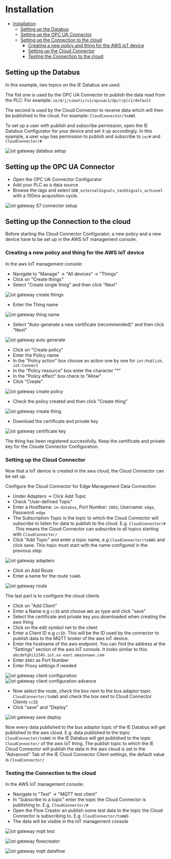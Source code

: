 # Installation

- [Installation](#installation)
  - [Setting up the Databus](#setting-up-the-databus)
  - [Setting up the OPC UA Connector](#setting-up-the-opc-ua-connector)
  - [Setting up the Connection to the cloud](#setting-up-the-connection-to-the-cloud)
    - [Creating a new policy and thing for the AWS IoT device](#creating-a-new-policy-and-thing-for-the-aws-iot-device)
    - [Setting up the Cloud Connector](#setting-up-the-cloud-connector)
    - [Testing the Connection to the cloud](#testing-the-connection-to-the-cloud)

## Setting up the Databus

In this example, two topics on the IE Databus are used.

The fist one is used by the OPC UA Connector to publish the data read from the PLC:
For example: `ie/d/j/simatic/v1/opcuac1/dp/r/plc1/default`

The second is used by the Cloud Connector to receive data which will then be published to the cloud.
For example: `CloudConnector/toAWS`

To set up a user with publish and subscribe permission, open the IE Databus Configurator for your device and set it up accordingly. In this example, a user `edge` has permission to publish and subscribe to `ie/#` and `CloudConnector/#`

![iot gateway databus setup](./graphics/iot-gateway-databus-setup.png)

## Setting up the OPC UA Connector

- Open the OPC UA Connector Configurator
- Add your PLC as a data source
- Browse the tags and select  `GDB_externalSignals_tankSignals_actLevel` with a 100ms acquisition cycle.

![iot gateway S7 connector setup](./graphics/iot-gateway-s7connector-setup.png)

## Setting up the Connection to the cloud

Before starting the Cloud Connector Configurator, a new policy and a new device have to be set up in the AWS IoT management console.

### Creating a new policy and thing for the AWS IoT device

In the aws IoT management console:

- Navigate to "Manage" -> "All devices" -> "Things"
- Click on "Create things"
- Select "Create single thing" and then click "Next"

![iot gateway create things](./graphics/iot-gateway-create-things.png)

- Enter the Thing name

![iot gateway thing name](./graphics/iot-gateway-thing-name.png)

- Select "Auto-generate a new certificate (recommended)" and then click "Next"

![iot gateway auto generate](./graphics/iot-gateway-auto-generate.png)

- Click on "Create policy"
- Enter the Policy name
- In the "Policy action" box choose an action one by one for `iot:Publish, iot:Connect`
- In the "Policy resource" box enter the character "*"
- In the "Policy effect" box check to "Allow"
- Click "Create"

![iot gateway create policy](./graphics/iot-gateway-create-policy.png)

- Check the policy created and then click "Create thing"

![iot gateway create thing](./graphics/iot-gateway-create-thing.png)

- Download the certificate and private key

![iot gateway certificate key](./graphics/iot-gateway-certificate-key.png)

The thing has been registered successfully. Keep the certificate and private key for the Cloude Connector Configuration.

### Setting up the Cloud Connector

Now that a IoT device is created in the aws cloud, the Cloud Connector can be set up.

Configure the Cloud Connector for Edge Management Data Connection

- Under Adapters -> Click Add Topic
- Check "User-defined Topic"
- Enter a HostName: `ie-databus`, Port Number: `1883`, Username: `edge`, Password: `edge`
- The Subscription Topic is the topic to which the Cloud Connector will subscribe to listen for data to publish to the cloud. E.g. `CloudConnector/#` . This means the Cloud Connector can subscribe to all topics starting with `CloudConnector/`
- Click "Add Topic" and enter a topic name, e.g `CloudConnector/toAWS` and click save. This topic must start with the name configured in the previous step.

![iot gateway adapters](./graphics/iot-gateway-adapters.png)

- Click on Add Route 
- Enter a name for the route `toAWS`

![iot gateway route](./graphics/iot-gateway-route.png)

The last part is to configure the cloud clients

- Click on "Add Client"
- Enter a Name e.g `ccID` and choose `AWS` as type and click "save"
- Select the certificate and private key you downloaded when creating the aws thing
- Click on the edit symbol net to the client
- Enter a Client ID e.g `ccID`. This will be the ID used by the connector to publish data to the MQTT broker of the aws IoT device.
- Enter the hostname of the aws endpoint. You can find the address at the "Settings" section of the aws IoT console. It looks similar to this: `abcdefghi12345.iot.us-east.amazonaws.com`
- Enter `8883` as Port Number
- Enter Proxy settings if needed

![iot gateway client configuration](./graphics/iot-gateway-client-configuration.png)
![iot gateway client configuration advance](./graphics/iot-gateway-client-configuration-advance.png)

- Now select the route, check the box next to the bus adaptor topic `CloudConnector/toAWS` and check the box next to Cloud Connector Clients `ccID`
- Click "save" and "Deploy"

![iot gateway save deploy](./graphics/iot-gateway-save-deploy.png)

Now every data published to the bus adaptor topic of the IE Databus will get published to the aws cloud.
E.g. data published to the topic `CloudConnectot/toAWS` in the IE Databus will get published to the topic `CloudConnector/` of the aws IoT thing. The publish topic to which the IE Cloud Connector will publish the data in the aws cloud is set in the "Advanced" Tab of the IE Cloud Connector Client settings, the default value is `CloudConnector/`

### Testing the Connection to the cloud

In the AWS IoT management console:

- Navigate to "Test" -> "MQTT test client"
- In "Subscribe to a topic" enter the topic the Cloud Connector is publishing to. E.g. `CloudConnector/#`
- Open the Flow Creator an publish some test data to the topic the Cloud Connector is subscribing to. E.g. `CloudConnector/toAWS`
- The data will be visible in the IoT management console

![iot gateway mqtt test](./graphics/iot-gateway-mqtt-test.png)

![iot gateway flowcreator](./graphics/iot-gateway-flowcreator.png)

![iot gateway mqtt dataflow](./graphics/iot-gateway-mqtt-dataflow.png)